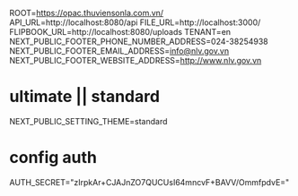 ROOT=https://opac.thuviensonla.com.vn/
API_URL=http://localhost:8080/api
FILE_URL=http://localhost:3000/
FLIPBOOK_URL=http://localhost:8080/uploads
TENANT=en
NEXT_PUBLIC_FOOTER_PHONE_NUMBER_ADDRESS=024-38254938
NEXT_PUBLIC_FOOTER_EMAIL_ADDRESS=info@nlv.gov.vn
NEXT_PUBLIC_FOOTER_WEBSITE_ADDRESS=http://www.nlv.gov.vn
# ultimate || standard
NEXT_PUBLIC_SETTING_THEME=standard
# config auth
AUTH_SECRET="zIrpkAr+CJAJnZO7QUCUsI64mncvF+BAVV/OmmfpdvE=" 
